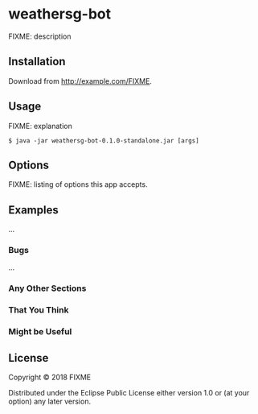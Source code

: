 # weathersg-bot

FIXME: description

## Installation

Download from http://example.com/FIXME.

## Usage

FIXME: explanation

    $ java -jar weathersg-bot-0.1.0-standalone.jar [args]

## Options

FIXME: listing of options this app accepts.

## Examples

...

### Bugs

...

### Any Other Sections
### That You Think
### Might be Useful

## License

Copyright © 2018 FIXME

Distributed under the Eclipse Public License either version 1.0 or (at
your option) any later version.

